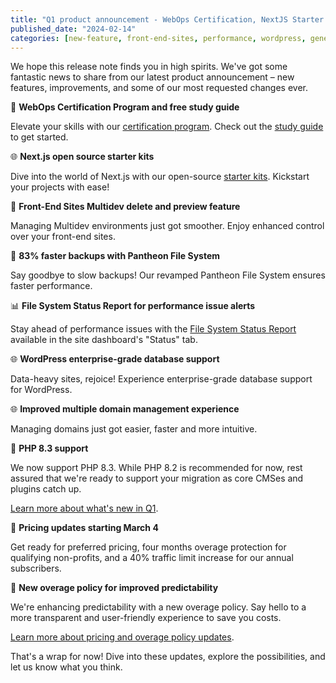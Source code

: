 ```yaml
---
title: "Q1 product announcement - WebOps Certification, NextJS Starter Kits, and more!"
published_date: "2024-02-14"
categories: [new-feature, front-end-sites, performance, wordpress, general]
---
```


We hope this release note finds you in high spirits. We've got some fantastic news to share from our latest product announcement – new features, improvements, and some of our most requested changes ever.

🚀 **WebOps Certification Program and free study guide**

Elevate your skills with our [certification program](https://pantheon.io/certification). Check out the [study guide](https://docs.pantheon.io/certification/study-guide) to get started.

🌐 **Next.js open source starter kits**

Dive into the world of Next.js with our open-source [starter kits](https://decoupledkit.pantheon.io/docs). Kickstart your projects with ease!

🔄 **Front-End Sites Multidev delete and preview feature**

Managing Multidev environments just got smoother. Enjoy enhanced control over your front-end sites.

🚀 **83% faster backups with Pantheon File System**

Say goodbye to slow backups! Our revamped Pantheon File System ensures faster performance.

📊 **File System Status Report for performance issue alerts**

Stay ahead of performance issues with the [File System Status Report](https://docs.pantheon.io/guides/filesystem/large-files#alerts?utm_medium=email&utm_source=newsletter&utm_content=what%27s_new&utm_campaign=2024_02_WEB_ALL_US_Whats_New_Announcement_Q1) available in the site dashboard's "Status" tab.

🌐 **WordPress enterprise-grade database support**

Data-heavy sites, rejoice! Experience enterprise-grade database support for WordPress.

🌐 **Improved multiple domain management experience**

Managing domains just got easier, faster and more intuitive. 

🚀 **PHP 8.3 support**

We now support PHP 8.3. While PHP 8.2 is recommended for now, rest assured that we're ready to support your migration as core CMSes and plugins catch up.

[Learn more about what's new in Q1](https://pantheon.io/about/whats-new).





📅 **Pricing updates starting March 4**

Get ready for preferred pricing, four months overage protection for qualifying non-profits, and a 40% traffic limit increase for our annual subscribers.

🔄 **New overage policy for improved predictability**

We're enhancing predictability with a new overage policy. Say hello to a more transparent and user-friendly experience to save you costs.

[Learn more about pricing and overage policy updates](https://pantheon.io/blog/enhanced-pantheon-overage-policy-traffic-limits-and-pricing?utm_medium=email&utm_source=newsletter&utm_content=what%27s_new&utm_campaign=2024_02_WEB_ALL_US_Whats_New_Announcement_Q1).


That's a wrap for now! Dive into these updates, explore the possibilities, and let us know what you think. 

